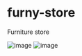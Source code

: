 # furny-store
Furniture store


![image](https://user-images.githubusercontent.com/91044351/164339441-5db2b382-9efc-4bf6-a58b-524d696da366.png)
![image](https://user-images.githubusercontent.com/91044351/164339476-d249c8fb-ff4a-4f07-aa8e-5b95014333d0.png)
